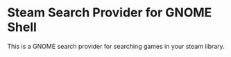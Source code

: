 # Steam Search Provider for GNOME Shell

This is a GNOME search provider for searching games in your steam library.
